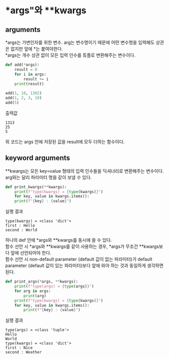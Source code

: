 # *args"와 **kwargs    
## arguments
*args는 가변인자를 위한 변수. arg는 변수명이기 때문에 어떤 변수명을 입력해도 상관은 없지만 앞에 *는 붙여야한다.  
*args는 개수 상관 없이 모든 입력 인수를 튜플로 변환해주는 변수이다.  
```python  
def add(*args):
    result = 0
    for i in args:
        result += i
    print(result)
    
add(1, 10, 1302)
add(1, 2, 3, 19)
add(5)
```
출력값
```
1313
25
5  
```
위 코드는 args 안에 저장된 값을 result에 모두 더하는 함수이다.

## keyword arguments
**kwargs는 모든 key=value 형태의 입력 인수들을 딕셔너리로 변환해주는 변수이다.   
arg와는 달리 파라미터 명을 같이 보낼 수 있다. 
```python
def print_kwargs(**kwargs):
    print(f"type(kwargs) = {type(kwargs)}")
    for key, value in kwargs.items():
    print(f"{key} : {value}")
```
실행 결과
```
type(kwargs) = <class 'dict'>
first : Hello
second : World
```

하나의 def 안에 *args와 **kwargs를 동시에 쓸 수 있다.  
함수 선언 시 *args와 **kwargs를 같이 사용하는 경우, *args가 무조건 **kwargs보다 앞에 선언되어야 한다.  
함수 선언 시 non-default parameter (default 값이 없는 파라미터)가 default parameter (default 값이 있는 파라미터)보다 앞에 와야 하는 것과 동일하게 생각하면 된다.
```python
def print_args(*args, **kwargs):
    print(f"type(args) = {type(args)}")
    for arg in args:
        print(arg)
    print(f"type(kwargs) = {type(kwargs)}")
    for key, value in kwargs.items():
        print(f"{key} : {value}")
```
실행 결과
```
type(args) = <class 'tuple'>
Hello
World
type(kwargs) = <class 'dict'>
first : Nice
second : Weather
```
